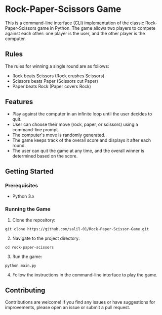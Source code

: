 # Rock-Paper-Scissors Game

This is a command-line interface (CLI) implementation of the classic Rock-Paper-Scissors game in Python. The game allows two players to compete against each other: one player is the user, and the other player is the computer.

## Rules

The rules for winning a single round are as follows:
- Rock beats Scissors (Rock crushes Scissors)
- Scissors beats Paper (Scissors cut Paper)
- Paper beats Rock (Paper covers Rock)

## Features

- Play against the computer in an infinite loop until the user decides to quit.
- User can choose their move (rock, paper, or scissors) using a command-line prompt.
- The computer's move is randomly generated.
- The game keeps track of the overall score and displays it after each round.
- The user can quit the game at any time, and the overall winner is determined based on the score.

## Getting Started

### Prerequisites

- Python 3.x

### Running the Game

1. Clone the repository:

```
git clone https://github.com/salil-01/Rock-Paper-Scissor-Game.git
```

2. Navigate to the project directory:

```
cd rock-paper-scissors
```

3. Run the game:

```
python main.py
```

4. Follow the instructions in the command-line interface to play the game.

## Contributing

Contributions are welcome! If you find any issues or have suggestions for improvements, please open an issue or submit a pull request.

